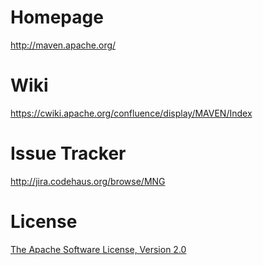 Homepage
========
<http://maven.apache.org/>

Wiki
====
<https://cwiki.apache.org/confluence/display/MAVEN/Index>

Issue Tracker
=============
<http://jira.codehaus.org/browse/MNG>

License
=======
[The Apache Software License, Version 2.0](http://www.apache.org/licenses/LICENSE-2.0.txt)
